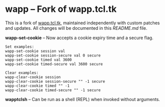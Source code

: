 # wapp – Fork of wapp.tcl.tk

This is a fork of [wapp.tcl.tk](https://wapp.tcl.tk), maintained
independently with custom patches and updates.  All changes will be
documented in this *README.md* file.

**wapp-set-cookie** – Now accepts a cookie expiry time and a secure flag.

```
Set examples:
wapp-set-cookie session val
wapp-set-cookie session-secure val 0 secure
wapp-set-cookie timed val 3600
wapp-set-cookie timed-secure val 3600 secure

Clear examples:
wapp-clear-cookie session
wapp-clear-cookie session-secure "" -1 secure
wapp-clear-cookie timed "" -1
wapp-clear-cookie timed-secure "" -1 secure
```

**wapptclsh** – Can be run as a shell (REPL) when invoked without arguments.
